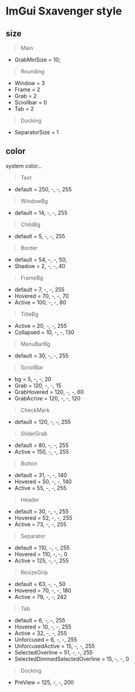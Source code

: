 # ImGui Sxavenger style
## size
> Main
- GrabMinSize = 10;

> Rounding
- Window    = 3
- Frame     = 2
- Grab      = 2
- Scrollbar = 0
- Tab       = 2

> Docking
- SeparatorSize = 1

## color
system color...

> Text
- default = 250, -, -, 255

> WindowBg
- default = 14, -, -, 255

> ChildBg
- default = 5, -, -, 255

> Border
- default = 54, -, -, 50,
- Shadow  = 2, -, -, 40

> FrameBg  
- default = 7, -, -, 255
- Hovered = 70, -, -, 70
- Active  =  100, -, -, 80

> TitleBg
- Active    = 20, -, -, 255
- Collapsed = 10, -, -, 130

> MenuBarBg
- default = 30, -, -, 255

> ScrollBar
- bg          = 5, -, -, 20
- Grab        = 120, -, -, 15
- GrabHovered = 120, -, -, 60
- GrabAcrive  = 120, -, -, 120

> CheckMark
- default = 120, -, -, 255

> SliderGrab
- default = 80, -, -, 255
- Active  = 150, -, -, 255

> Button
- default = 31, -, -, 140
- Hovered = 50, -, -, 140
- Active  = 55, -, -, 255

> Header
- default = 30, -, -, 255
- Hovered = 52, -, -, 255
- Active  = 73, -, -, 255

> Separator
- default = 110, -, -, 255
- Hovered = 110, -, -, 0
- Active  = 125, -, -, 255

> ResizeGrip
- default = 63, -, -, 50
- Hovered = 70, -, -, 180
- Active  = 79, -, -, 242

> Tab
- default                        = 6, -, -, 255
- Hovered                        = 10, -, -, 255
- Active                         = 32, -, -, 255
- Unforcused                     = 6, -, -, 255
- UnforcusedActive               = 15, -, -, 255
- SelectedOverline               = 51, -, -, 255
- SelectedDimmedSelectedOverline = 15, -, -, 0

> Docking
- PreView = 125, -, -, 200